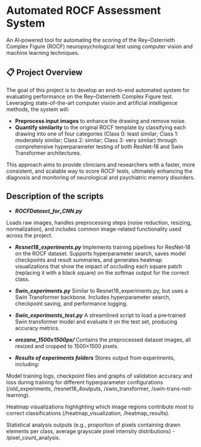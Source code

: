 # Automated ROCF Assessment System

An AI‑powered tool for automating the scoring of the Rey–Osterrieth Complex Figure (ROCF) neuropsychological test using computer vision and machine learning techniques.

## 📋 Project Overview

The goal of this project is to develop an end-to-end automated system for evaluating performance on the Rey–Osterrieth Complex Figure test. Leveraging state-of-the-art computer vision and artificial intelligence methods, the system will:

- **Preprocess input images** to enhance the drawing and remove noise.  
- **Quantify similarity** to the original ROCF template by classifying each drawing into one of four categories (Class 0: least similar; Class 1: moderately similar; Class 2: similar; Class 3: very similar) through comprehensive hyperparameter testing of both ResNet‑18 and Swin Transformer architectures.

This approach aims to provide clinicians and researchers with a faster, more consistent, and scalable way to score ROCF tests, ultimately enhancing the diagnosis and monitoring of neurological and psychiatric memory disorders.

## Description of the scripts
+ ***ROCFDataset_for_CNN.py***

Loads raw images, handles preprocessing steps (noise reduction, resizing, normalization), and includes common image-related functionality used across the project.

+ ***Resnet18_experiments.py***
Implements training pipelines for ResNet‑18 on the ROCF dataset. Supports hyperparameter search, saves model checkpoints and result summaries, and generates heatmap visualizations that show the impact of occluding each square patch (replacing it with a black square) on the softmax output for the correct class.

+ ***Swin_experiments.py***
Similar to Resnet18_experiments.py, but uses a Swin Transformer backbone. Includes hyperparameter search, checkpoint saving, and performance logging.

+ ***Swin_experiments_test.py***
A streamlined script to load a pre‑trained Swin transformer model and evaluate it on the test set, producing accuracy metrics.

+ ***orezane_1500x1500px/***
Contains the preprocessed dataset images, all resized and cropped to 1500×1500 pixels.

+ ***Results of experiments folders***
Stores output from experiments, including:

Model training logs, checkpoint files and graphs of validation accuracy and loss during training for different hyperparameter configurations (/old_experiments, /resnet18_4outputs, /swin_transformer, /swin-trans-not-learning).

Heatmap visualizations highlighting which image regions contribute most to correct classifications (/heatmap_visualization, /heatmap_results).

Statistical analysis outputs (e.g., proportion of pixels containing drawn elements per class, average grayscale pixel intensity distributions) - /pixel_count_analysis.

